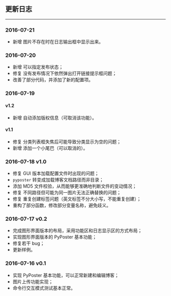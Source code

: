## 更新日志
-------------------------------
### 2016-07-21
- 新增 图片不存在时在日志输出框中显示出来。

### 2016-07-20
- 新增 可以指定发布状态；
- 修复 没有发布情况下依然弹出打开链接提示框问题；
- 改善了部分代码，并添加了新的配置项。

### 2016-07-19 
#### v1.2
- 新增 自动添加版权信息（可取消该功能）。

#### v1.1
- 修复 分类列表框失焦后可能导致分类显示为空的问题；
- 新增 添加一个小尾巴（可以取消的）。

### 2016-07-18 v1.0
- 修复 GUI 版本加载配置文件时出现的问题；
- `pyposter` 转变成加载博客文档路径而非目录；
- 添加 MD5 文件校验，从而能够更准确地判断文件的变动情况；
- 修复 不同路径但可能为同一图片无法正确替换的问题；
- 修复 重复创建标签问题（英文标签不分大小写，不能重复创建）；
- 重构了部分函数，修改部分变量名称，避免歧义。

### 2016-07-17 v0.2
- 完成图形界面版本的布局，采用功能区和日志显示区的方式布局；
- 实现图形界面版本的 PyPoster 基本功能；
- 修复若干 bug；
- 更新样例。

### 2016-07-16 v0.1
- 实现 PyPoster 基本功能，可以正常新建和编辑博客；
- 图片上传功能实现；
- 命令行交互模式测试基本正常。
